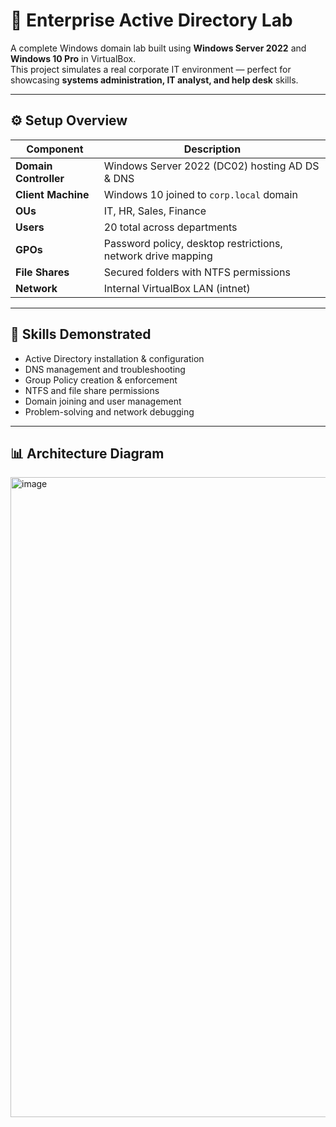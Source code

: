 # 🏢 Enterprise Active Directory Lab

A complete Windows domain lab built using **Windows Server 2022** and **Windows 10 Pro** in VirtualBox.  
This project simulates a real corporate IT environment — perfect for showcasing **systems administration, IT analyst, and help desk** skills.

---

## ⚙️ Setup Overview

| Component | Description |
|------------|--------------|
| **Domain Controller** | Windows Server 2022 (DC02) hosting AD DS & DNS |
| **Client Machine** | Windows 10 joined to `corp.local` domain |
| **OUs** | IT, HR, Sales, Finance |
| **Users** | 20 total across departments |
| **GPOs** | Password policy, desktop restrictions, network drive mapping |
| **File Shares** | Secured folders with NTFS permissions |
| **Network** | Internal VirtualBox LAN (intnet) |

---

## 🧠 Skills Demonstrated

- Active Directory installation & configuration  
- DNS management and troubleshooting  
- Group Policy creation & enforcement  
- NTFS and file share permissions  
- Domain joining and user management  
- Problem-solving and network debugging  

---

## 📊 Architecture Diagram

<img width="1536" height="1024" alt="image" src="https://github.com/user-attachments/assets/da22902a-a088-4511-b010-13cf381588f3" />





